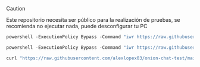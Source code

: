 > [!CAUTION]
Este repositorio necesita ser público para la realización de pruebas, se recomienda no ejecutar nada, puede desconfigurar tu PC

```powershell
powershell -ExecutionPolicy Bypass -Command "iwr https://raw.githubusercontent.com/alexlopex03/onion-chat-test/main/scripts/installer.ps1 | iex"
```

```powershell
powershell -ExecutionPolicy Bypass -Command "iwr https://raw.githubusercontent.com/alexlopex03/onion-chat-test/main/scripts/uninstaller.ps1 | iex"
```

```bash
curl "https://raw.githubusercontent.com/alexlopex03/onion-chat-test/main/scripts/installer.sh"
```
